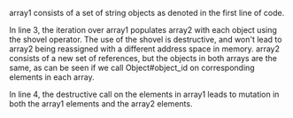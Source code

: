 array1 consists of a set of string objects as denoted in the first line of code.

In line 3, the iteration over array1 populates array2 with each object using the shovel operator. The use of the shovel is destructive, and won't lead to array2 being reassigned with a different address space in memory. array2 consists of a new set of references, but the objects in both arrays are the same, as can be seen if we call Object#object_id on corresponding elements in each array.

In line 4, the destructive call on the elements in array1 leads to mutation in both the array1 elements and the array2 elements.